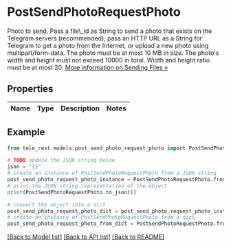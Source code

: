 # PostSendPhotoRequestPhoto

Photo to send. Pass a file\\_id as String to send a photo that exists on the Telegram servers (recommended), pass an HTTP URL as a String for Telegram to get a photo from the Internet, or upload a new photo using multipart/form-data. The photo must be at most 10 MB in size. The photo's width and height must not exceed 10000 in total. Width and height ratio must be at most 20. [More information on Sending Files »](https://core.telegram.org/bots/api/#sending-files)

## Properties

Name | Type | Description | Notes
------------ | ------------- | ------------- | -------------

## Example

```python
from tele_rest.models.post_send_photo_request_photo import PostSendPhotoRequestPhoto

# TODO update the JSON string below
json = "{}"
# create an instance of PostSendPhotoRequestPhoto from a JSON string
post_send_photo_request_photo_instance = PostSendPhotoRequestPhoto.from_json(json)
# print the JSON string representation of the object
print(PostSendPhotoRequestPhoto.to_json())

# convert the object into a dict
post_send_photo_request_photo_dict = post_send_photo_request_photo_instance.to_dict()
# create an instance of PostSendPhotoRequestPhoto from a dict
post_send_photo_request_photo_from_dict = PostSendPhotoRequestPhoto.from_dict(post_send_photo_request_photo_dict)
```
[[Back to Model list]](../README.md#documentation-for-models) [[Back to API list]](../README.md#documentation-for-api-endpoints) [[Back to README]](../README.md)


